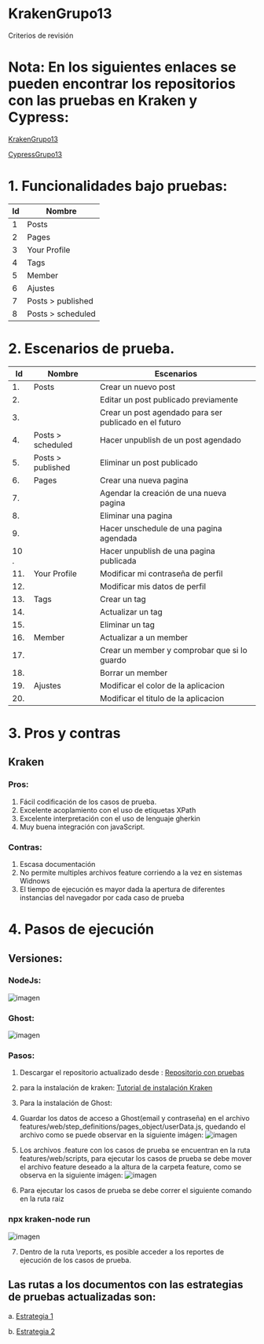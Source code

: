 # KrakenGrupo13
Criterios de revisión

# Nota: En los siguientes enlaces se pueden encontrar los repositorios con las pruebas en Kraken y Cypress: 

[KrakenGrupo13](https://github.com/CamiloAndresGTRUniandes/KrakenGrupo13)

[CypressGrupo13](https://github.com/CamiloAndresGTRUniandes/CypressGrupo13)


# 1. Funcionalidades bajo pruebas:

| Id | Nombre |
| ------ | ------- |
| 1 | Posts|
| 2 |Pages|
| 3 |Your Profile|
| 4 |Tags|
| 5 |Member|
| 6 |Ajustes|
| 7 |Posts > published|
| 8 |Posts > scheduled|

# 2. Escenarios de prueba.


| Id | Nombre | Escenarios |
| ------ | ------- |---------|
| 1. | Posts| Crear un nuevo post|
| 2.  |      |Editar un post publicado previamente|
| 3. || Crear un post agendado para ser publicado en el futuro|
| 4. |Posts > scheduled|Hacer unpublish de un post agendado |
| 5. |Posts > published|Eliminar un post publicado|
| 6. |Pages|Crear una nueva pagina|
| 7. ||Agendar la creación de una nueva pagina|
| 8. ||Eliminar una pagina|
| 9. ||Hacer unschedule de una pagina agendada|
| 10 .||Hacer unpublish de una pagina publicada|
| 11. |Your Profile|Modificar mi contraseña de perfil|
| 12. ||Modificar mis datos de perfil|
| 13. |Tags|Crear un tag|
| 14. ||Actualizar un tag
| 15. ||Eliminar un tag
| 16. |Member|Actualizar a  un member
| 17. ||Crear un member y comprobar que si lo guardo|
| 18. ||Borrar un member|
| 19. |Ajustes|Modificar el color de la aplicacion|
| 20. ||Modificar el titulo de la aplicacion|



# 3. Pros y contras

## Kraken
### Pros:
1. Fácil codificación de los casos de prueba.
2. Excelente acoplamiento con el uso de etiquetas XPath
3. Excelente interpretación con el uso de lenguaje gherkin
4. Muy buena integración con javaScript.
### Contras:
1. Escasa documentación
2. No permite multiples archivos feature corriendo a la vez en sistemas Widnows
3. El tiempo de ejecución es mayor dada la apertura de diferentes instancias del navegador por cada caso de prueba

# 4. Pasos de ejecución
## Versiones:
### NodeJs:

![imagen](https://user-images.githubusercontent.com/111519973/201498160-4c9e1f44-d639-4b88-bbff-a028f8b66b39.png)

### Ghost:

![imagen](https://user-images.githubusercontent.com/111519973/201498178-353198c6-ce73-4c19-aa5e-538996d086ce.png)


### Pasos:
1. Descargar el repositorio actualizado desde : [Repositorio con pruebas](https://github.com/CamiloAndresGTRUniandes/KrakenGrupo13.git)
2. para la instalación de kraken:
[Tutorial de instalación Kraken](https://thesoftwaredesignlab.github.io/AutTestingCodelabs/kraken-web-testing-tool/index.html#0)
3. Para la instalación de Ghost:
4. Guardar los datos de acceso a Ghost(email y contraseña) en el archivo features/web/step_definitions/pages_object/userData.js, quedando el archivo como se puede observar en la siguiente imágen:
![imagen](https://user-images.githubusercontent.com/111519973/201498497-fabcac73-eb4f-4fae-b499-a01054931f30.png)

5. Los archivos .feature con los casos de prueba se encuentran en la ruta features/web/scripts, para ejecutar los casos de prueba se debe mover el archivo feature deseado a la altura de la carpeta feature, como se observa en la siguiente imágen:
![imagen](https://user-images.githubusercontent.com/111519973/201498386-3c31b4ef-e79c-4e33-9a89-1aae51b3a4bb.png)

6. Para ejecutar los casos de prueba se debe correr el siguiente comando en la ruta raiz 
 ### npx kraken-node run
 ![imagen](https://user-images.githubusercontent.com/111519973/201498608-b5650098-56fe-4b8c-82a1-b4b78bdd3432.png)

7. Dentro de la ruta \reports, es posible acceder a los reportes de ejecución de los casos de prueba.

## Las rutas a los documentos con las estrategias de pruebas actualizadas son:

   a.  [Estrategia 1](https://uniandes-my.sharepoint.com/:b:/g/personal/c_guevarat_uniandes_edu_co/ERT-COBT4vdLpjGATIuMeNkBocFtiasAeRVKXIBpybhXpg?e=GDabaw)
   
   b.  [Estrategia 2](https://uniandes-my.sharepoint.com/:b:/g/personal/c_guevarat_uniandes_edu_co/EVJ5O73YYIlKrXtciCnl80kBH8T3qWeyHSi9EavqQfcLXQ?e=uJ7KUA)
   
